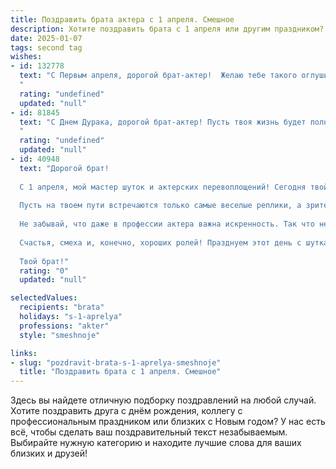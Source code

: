 ```yaml
---
title: Поздравить брата актера с 1 апреля. Смешное
description: Хотите поздравить брата с 1 апреля или другим праздником? Наш ИИ создаст незабываемое поздравление, а вы обязательно выделитесь среди других.  
date: 2025-01-07
tags: second tag
wishes:
- id: 132778
  text: "С Первым апреля, дорогой брат-актер!  Желаю тебе такого оглушительного успеха, что даже ты сам будешь удивлен, насколько ты талантлив! Пусть все твои роли будут настолько убедительными, что зрители повесят тебе на шею не только цветы, но и все свои золотые украшения, приняв за чистую монету твою игру в богатого наследника.  А главное –  пусть никогда не иссякнет твой арсенал искрометного юмора и безудержной импровизации, даже если придется сыграть роль…  человека, который верит в то, что сегодня не 1 апреля!
  "
  rating: "undefined"
  updated: "null"
- id: 81845
  text: "С Днем Дурака, дорогой брат-актер! Пусть твоя жизнь будет полна ярких ролей, а сцена всегда будет полна аплодисментов!  😜  Но помни, что сегодня можно подшутить над всеми, но только не над своим любимым братом (ибо я тебя люблю и это не шутка!). 😉
  "
  rating: "undefined"
  updated: "null"
- id: 40948
  text: "Дорогой брат!
  
  С 1 апреля, мой мастер шуток и актерских перевоплощений! Сегодня твой день - день, когда можно безнаказанно шутить и разыгрывать других! Если кто-то спросит, какой у тебя сегодня план, смело отвечай: \"Сыграть роль самого лучшего шутника в мире!\"
  
  Пусть на твоем пути встречаются только самые веселые реплики, а зрители всегда смеются до слез от твоих талантов! Желаю, чтобы каждое превращение было удачным, и чтобы жюри твоей жизни давало только «пятерки»!
  
  Не забывай, что даже в профессии актера важна искренность. Так что нельзя просто разыгрывать, надо делать это с душой!
  
  Счастья, смеха и, конечно, хороших ролей! Празднуем этот день с шутками, фейками и безграничным позитивом!
  
  Твой брат!"
  rating: "0"
  updated: "null"

selectedValues:
  recipients: "brata"
  holidays: "s-1-aprelya"
  professions: "akter"
  style: "smeshnoje"

links:
- slug: "pozdravit-brata-s-1-aprelya-smeshnoje"
  title: "Поздравить брата с 1 апреля. Смешное"
---
```


Здесь вы найдете отличную подборку поздравлений на любой случай. 
Хотите поздравить друга с днём рождения, коллегу с профессиональным праздником или близких с Новым годом? У нас есть всё, чтобы сделать ваш поздравительный текст незабываемым. Выбирайте нужную категорию и находите лучшие слова для ваших близких и друзей!
